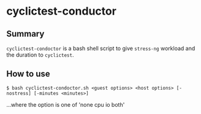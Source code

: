 # cyclictest-conductor
## Summary
`cyclictest-condoctor` is a bash shell script to give `stress-ng` workload and the duration to `cyclictest`.  

## How to use
```
$ bash cyclictest-condoctor.sh <guest options> <host options> [-nostress] [-minutes <minutes>]
```
...where the option is one of 'none cpu io both'
